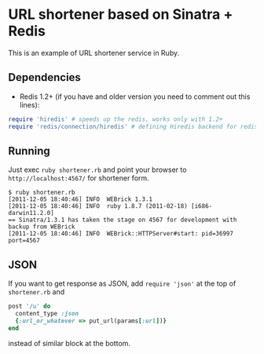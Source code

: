 # URL shortener based on Sinatra + Redis
This is an example of URL shortener service in Ruby.

## Dependencies
* Redis 1.2+ (if you have and older version you need to comment out this lines):

```ruby
require 'hiredis' # speeds up the redis, works only with 1.2+
require 'redis/connection/hiredis' # defining Hiredis backend for redis-rb
```

## Running
Just exec `ruby shortener.rb` and point your browser to `http://localhost:4567/` for shortener form.

    $ ruby shortener.rb
    [2011-12-05 18:40:46] INFO  WEBrick 1.3.1
    [2011-12-05 18:40:46] INFO  ruby 1.8.7 (2011-02-18) [i686-darwin11.2.0]
    == Sinatra/1.3.1 has taken the stage on 4567 for development with backup from WEBrick
    [2011-12-05 18:40:46] INFO  WEBrick::HTTPServer#start: pid=36997 port=4567

## JSON
If you want to get response as JSON, add `require 'json'` at the top of `shortener.rb` and

```ruby
post '/u' do
  content_type :json
  {:url_or_whatever => put_url(params[:url])}
end
```

instead of similar block at the bottom.